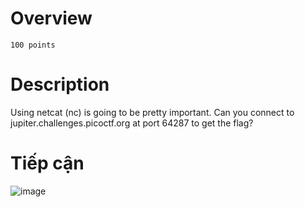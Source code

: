 # Overview #
`100 points`

# Description #
Using netcat (nc) is going to be pretty important. Can you connect to jupiter.challenges.picoctf.org at port 64287 to get the flag?

# Tiếp cận #
![image](https://github.com/zangcinh/PicoCTF_Writeup/assets/173159694/582fe763-32a8-48ce-8aeb-5d7f3e6ad1fe)
